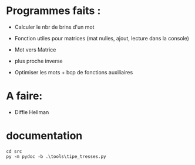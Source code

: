 # Programmes faits : 

- Calculer le nbr de brins d'un mot

- Fonction utiles pour matrices (mat nulles, ajout, lecture dans la console)

- Mot vers Matrice

- plus proche inverse

- Optimiser les mots + bcp de fonctions auxiliaires

# A faire:

- Diffie Hellman

# documentation

```
cd src
py -m pydoc -b .\tools\tipe_tresses.py
```

 
